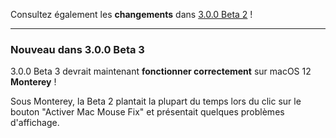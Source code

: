 Consultez également les **changements** dans [3.0.0 Beta 2](https://github.com/noah-nuebling/mac-mouse-fix/releases/tag/3.0.0-Beta-2) !

---

### Nouveau dans 3.0.0 Beta 3

3.0.0 Beta 3 devrait maintenant **fonctionner correctement** sur macOS 12 **Monterey** !

Sous Monterey, la Beta 2 plantait la plupart du temps lors du clic sur le bouton "Activer Mac Mouse Fix" et présentait quelques problèmes d'affichage.